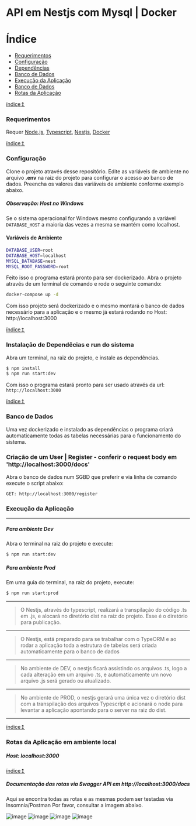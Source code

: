 # API em Nestjs com Mysql | Docker

# <a name="indice"><a/> Índice
- [Requerimentos](#requerimentos)
- [Configuração](#configuracao)
- [Dependências](#dependencias)
- [Banco de Dados](#banco)
- [Execução da Aplicação](#execucao-app)
- [Banco de Dados](#banco)
- [Rotas da Aplicação](#rotas-app)


[índice&#8613;](#indice)
### <a name="requerimentos"><a/>Requerimentos  

Requer [Node.js](https://nodejs.org/), [Typescript](https://www.typescriptlang.org/), [Nestjs](https://nestjs.com/), [Docker](https://www.docker.com/)

[índice&#8613;](#indice)
### <a name="configuracao"><a/> Configuração
Clone o projeto através desse repositório.
Edite as variáveis de ambiente no arquivo **.env** na raiz do projeto para configurar o acesso ao banco de dados.
Preencha os valores das variáveis de ambiente conforme exemplo abaixo.
##### Observação: Host no Windows
Se o sistema operacional for Windows mesmo configurando a variável ``` DATABASE_HOST ``` a maioria das vezes a mesma se mantém como localhost.

#### Variáveis de Ambiente
```sh
DATABASE_USER=root
DATABASE_HOST=localhost
MYSQL_DATABASE=nest
MYSQL_ROOT_PASSWORD=root
```
Feito isso o programa estará pronto para ser dockerizado.
Abra o projeto através de um terminal de comando e rode o seguinte comando:

```sh
docker-compose up -d
```
Com isso projeto será dockerizado e o mesmo montará o banco de dados necessário para a aplicação e o mesmo já estará rodando no Host: http://localhost:3000

[índice&#8613;](#indice)

###  <a name="configuracao"><a/>Instalação de Dependêcias e run do sistema
Abra um terminal, na raiz do projeto, e instale as dependências. 
```sh
$ npm install
$ npm run start:dev
```
Com isso o programa estará pronto para ser usado através da url: ``` http://localhost:3000 ```

[índice&#8613;](#indice)

###  <a name="banco"><a/>Banco de Dados
Uma vez dockerizado e instalado as dependências o programa criará automaticamente todas as tabelas necessárias para o funcionamento do sistema.

### Criação de um User | Register - conferir o request body em 'http://localhost:3000/docs'

Abra o banco de dados num SGBD que preferir e via linha de comando execute o script abaixo:
```
GET: http://localhost:3000/register
```

###  <a name="execucao-app"><a/>Execução da Aplicação
---
##### Para ambiente Dev
Abra o terminal na raiz do projeto e execute:
```sh
$ npm run start:dev 
```

##### Para ambiente Prod
Em uma guia do terminal, na raiz do projeto, execute:
```sh
$ npm run start:prod 
```
----
 >O Nestjs, através do typescript, realizará a transpilação do código .ts em .js, e alocará no diretório dist na raiz do projeto. Esse é o diretório para publicação.
 ----
 >O Nestjs, está preparado para se trabalhar com o TypeORM e ao rodar a aplicação toda a estrutura de tabelas será criada automaticamente para o banco de dados
 ----
 >No ambiente de DEV, o nestjs ficará assistindo os arquivos .ts, logo a cada alteração em um arquivo .ts, e automaticamente um novo arquivo .js será gerado ou atualizado.
 ----
 >No ambiente de PROD, o nestjs gerará uma única vez o diretório dist com a transpilação dos arquivos Typescript e acionará o node para levantar a aplicação apontando para o server na raiz do dist.
---
 [índice&#8613;](#indice)
 ### <a name="rotas-app"><a/> Rotas da Aplicação em ambiente local
 ##### Host: localhost:3000
 
 [índice&#8613;](#indice)

 ##### Documentação das rotas via Swagger API em http://localhost:3000/docs 
 Aqui se encontra todas as rotas e as mesmas podem ser testadas via Insomnia/Postman
 Por favor, consultar a imagem abaixo.
 
 ![image](https://user-images.githubusercontent.com/8227278/181750954-bff1dd6d-5ee7-4786-90ee-363a87e53441.png)
 ![image](https://user-images.githubusercontent.com/8227278/181751076-84e9c0c9-db36-4d1e-8d5c-017dc92b05a4.png)
 ![image](https://user-images.githubusercontent.com/8227278/181751421-9140c02d-ab0f-420a-bed8-5087f7269342.png)
 ![image](https://user-images.githubusercontent.com/8227278/181751482-f3bce521-3400-43d0-92d4-f2157ec1267e.png)



